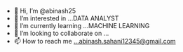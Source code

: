 - 👋 Hi, I’m @abinash25
- 👀 I’m interested in ...DATA ANALYST
- 🌱 I’m currently learning ...MACHINE LEARNING
- 💞️ I’m looking to collaborate on ...
- 📫 How to reach me ...abinash.sahani12345@gmail.com

<!---
abinash25/abinash25 is a ✨ special ✨ repository because its `README.md` (this file) appears on your GitHub profile.
You can click the Preview link to take a look at your changes.
--->
